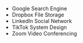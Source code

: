 - Google Search Engine
- Dropbox File Storage
- LinkedIn Social Network
- TikTok System Design
- Zoom Video Conferencing